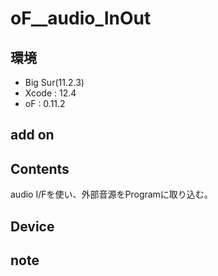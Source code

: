 # oF__audio_InOut #

## 環境 ##
*	Big Sur(11.2.3)
*	Xcode : 12.4
*	oF : 0.11.2

## add on ##
  
## Contents ##
audio I/Fを使い、外部音源をProgramに取り込む。

## Device ##


## note ##






